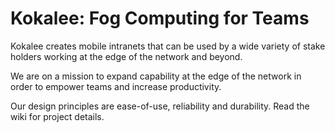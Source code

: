 # Kokalee: Fog Computing for Teams

Kokalee creates mobile intranets that can be used by a wide variety of stake holders working at the edge of the network and beyond.

We are on a mission to expand capability at the edge of the network in order to empower teams and increase productivity.

Our design principles are ease-of-use, reliability and durability. Read the wiki for project details.
